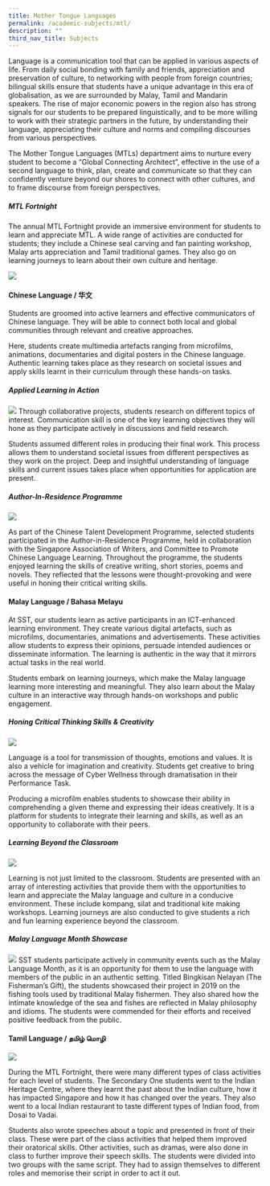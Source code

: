 ```yaml
---
title: Mother Tongue Languages
permalink: /academic-subjects/mtl/
description: ""
third_nav_title: Subjects
---
```

Language is a communication tool that can be applied in various aspects of life. From daily social bonding with family and friends, appreciation and preservation of culture, to networking with people from foreign countries; bilingual skills ensure that students have a unique advantage in this era of globalisation, as we are surrounded by Malay, Tamil and Mandarin speakers. The rise of major economic powers in the region also has strong signals for our students to be prepared linguistically, and to be more willing to work with their strategic partners in the future, by understanding their language, appreciating their culture and norms and compiling discourses from various perspectives.

The Mother Tongue Languages (MTLs) department aims to nurture every student to become a “Global Connecting Architect”, effective in the use of a second language to think, plan, create and communicate so that they can confidently venture beyond our shores to connect with other cultures, and to frame discourse from foreign perspectives.

##### MTL Fortnight

The annual MTL Fortnight provide an immersive environment for students to learn and appreciate MTL. A wide range of activities are conducted for students; they include a Chinese seal carving and fan painting workshop, Malay arts appreciation and Tamil traditional games. They also go on learning journeys to learn about their own culture and heritage. 

![](/images/Curriculum/MTL%20-%2001.png)

#### Chinese Language / 华文
Students are groomed into active learners and effective communicators of Chinese language. They will be able to connect both local and global communities through relevant and creative approaches. 

Here, students create multimedia artefacts ranging from microfilms, animations, documentaries and digital posters in the Chinese language. Authentic learning takes place as they research on societal issues and apply skills learnt in their curriculum through these hands-on tasks.

##### Applied Learning in Action

![](/images/Curriculum/MTL%20-%20AL%2002.png)
Through collaborative projects, students research on different topics of interest. Communication skill is one of the key learning objectives they will hone as they participate actively in discussions and field research.

Students assumed different roles in producing their final work. This process allows them to understand societal issues from different perspectives as they work on the project. Deep and insightful understanding of language skills and current issues takes place when opportunities for application are present.

##### Author-In-Residence Programme
![](/images/Curriculum/MTL%20AIR01.jpg)

As part of the Chinese Talent Development Programme, selected students participated in the Author-in-Residence Programme, held in collaboration with the Singapore Association of Writers, and Committee to Promote Chinese Language Learning. Throughout the programme, the students enjoyed learning the skills of creative writing, short stories, poems and novels. They reflected that the lessons were thought-provoking and were useful in honing their critical writing skills.

#### Malay Language / Bahasa Melayu
At SST, our students learn as active participants in an ICT-enhanced learning environment. They create various digital artefacts, such as microfilms, documentaries, animations and advertisements. These activities allow students to express their opinions, persuade intended audiences or disseminate information. The learning is authentic in the way that it mirrors actual tasks in the real world. 

Students embark on learning journeys, which make the Malay language learning more interesting and meaningful. They also learn about the Malay culture in an interactive way through hands-on workshops and public engagement.

##### Honing Critical Thinking Skills & Creativity

![](/images/Curriculum/MTL%2004.png)

Language is a tool for transmission of thoughts, emotions and values. It is also a vehicle for imagination and creativity. Students get creative to bring across the message of Cyber Wellness through dramatisation in their Performance Task.

Producing a microfilm enables students to showcase their ability in comprehending a given theme and expressing their ideas creatively. It is a platform for students to integrate their learning and skills, as well as an opportunity to collaborate with their peers.

##### Learning Beyond the Classroom

![](/images/Curriculum/Photo%20for%20learning%20beyond%20classroom.jpeg)

Learning is not just limited to the classroom. Students are presented with an array of interesting activities that provide them with the opportunities to learn and appreciate the Malay language and culture in a conducive environment. These include kompang, silat and traditional kite making workshops. Learning journeys are also conducted to give students a rich and fun learning experience beyond the classroom. 


##### Malay Language Month Showcase
![](/images/Curriculum/Photo%20for%20Malay%20Language%20Month.jpeg)
SST students participate actively in community events such as the Malay Language Month, as it is an opportunity for them to use the language with members of the public in an authentic setting. Titled Bingkisan Nelayan (The Fisherman’s Gift), the students showcased their project in 2019 on the fishing tools used by traditional Malay fishermen. They also shared how the intimate knowledge of the sea and fishes are reflected in Malay philosophy and idioms. The students were commended for their efforts and received positive feedback from the public.

#### Tamil Language / தமிழ் மொழி

![](/images/Curriculum/MTL%20TL%2001.png)

During the MTL Fortnight, there were many different types of class activities for each level of students. The Secondary One students went to the Indian Heritage Centre, where they learnt the past about the Indian culture, how it has impacted Singapore and how it has changed over the years. They also went to a local Indian restaurant to taste different types of Indian food, from Dosai to Vadai.

Students also wrote speeches about a topic and presented in front of their class. These were part of the class activities that helped them improved their oratorical skills. Other activities, such as dramas, were also done in class to further improve their speech skills. The students were divided into two groups with the same script. They had to assign themselves to different roles and memorise their script in order to act it out.